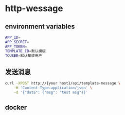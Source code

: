 # http-wessage

## environment variables

```sh
APP_ID=
APP_SECRET=
APP_TOKEN=
TEMPLATE_ID=默认模板
TOUSER=默认接收用户
```

## 发送消息

```sh
curl -XPOST http://{your host}/api/template-message \
    -H 'Content-Type:application/json' \
    -d '{"data": {"msg": "test msg"}}'
```

## docker
